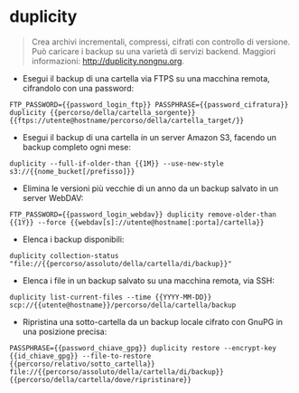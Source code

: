 # duplicity

> Crea archivi incrementali, compressi, cifrati con controllo di versione.
> Può caricare i backup su una varietà di servizi backend.
> Maggiori informazioni: <http://duplicity.nongnu.org>.

- Esegui il backup di una cartella via FTPS su una macchina remota, cifrandolo con una password:

`FTP_PASSWORD={{password_login_ftp}} PASSPHRASE={{password_cifratura}} duplicity {{percorso/della/cartella_sorgente}} {{ftps://utente@hostname/percorso/della/cartella_target/}}`

- Esegui il backup di una cartella in un server Amazon S3, facendo un backup completo ogni mese:

`duplicity --full-if-older-than {{1M}} --use-new-style s3://{{nome_bucket[/prefisso]}}`

- Elimina le versioni più vecchie di un anno da un backup salvato in un server WebDAV:

`FTP_PASSWORD={{password_login_webdav}} duplicity remove-older-than {{1Y}} --force {{webdav[s]://utente@hostname[:porta]/cartella}}`

- Elenca i backup disponibili:

`duplicity collection-status "file://{{percorso/assoluto/della/cartella/di/backup}}"`

- Elenca i file in un backup salvato su una macchina remota, via SSH:

`duplicity list-current-files --time {{YYYY-MM-DD}} scp://{{utente@hostname}}/percorso/della/cartella/backup`

- Ripristina una sotto-cartella da un backup locale cifrato con GnuPG in una posizione precisa:

`PASSPHRASE={{password_chiave_gpg}} duplicity restore --encrypt-key {{id_chiave_gpg}} --file-to-restore {{percorso/relativo/sotto_cartella}} file://{{percorso/assoluto/della/cartella/di/backup}} {{percorso/della/cartella/dove/ripristinare}}`
